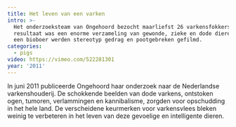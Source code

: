 ```yaml
---
title: Het leven van een varken
intro: >-
  Het onderzoeksteam van Ongehoord bezocht maarliefst 26 varkensfokkers. Het
  resultaat was een enorme verzameling van gewonde, zieke en dode dieren. Bij
  een bioboer werden stereotyp gedrag en pootgebreken gefilmd.
categories:
  - pigs
video: https://vimeo.com/522281301
year: '2011'
---
```

In juni 2011 publiceerde Ongehoord haar onderzoek naar de Nederlandse varkenshouderij. De schokkende beelden van dode varkens, ontstoken ogen, tumoren, verlammingen en kannibalisme, zorgden voor opschudding in het hele land. De verscheidene keurmerken voor varkensvlees bleken weinig te verbeteren in het leven van deze gevoelige en intelligente dieren.
